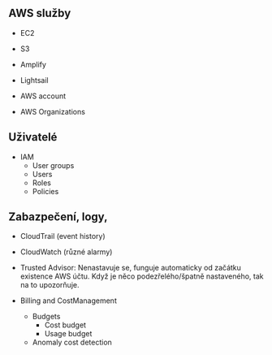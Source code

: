 ## AWS služby
- EC2
- S3
- Amplify
- Lightsail

- AWS account
- AWS Organizations

## Uživatelé
- IAM
  - User groups
  - Users
  - Roles
  - Policies

## Zabazpečení, logy, 
- CloudTrail (event history)
- CloudWatch (různé alarmy)
- Trusted Advisor: Nenastavuje se, funguje automaticky od začátku existence AWS účtu. Když je něco podezřelého/špatně nastaveného, tak na to upozorňuje.

- Billing and CostManagement 
  - Budgets
    - Cost budget
    - Usage budget
  - Anomaly cost detection
